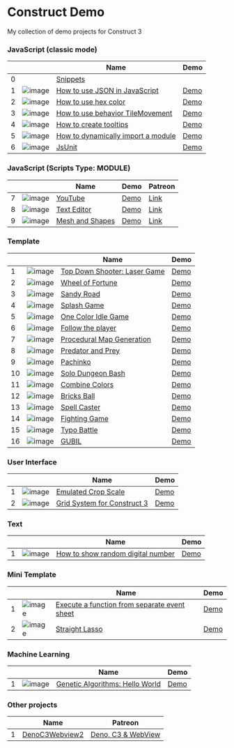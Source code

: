 # Construct Demo

My collection of demo projects for Construct 3

### JavaScript (classic mode)

|  |               |Name                                      | Demo        |
|--|---------------|------------------------------------------|-------------|
| 0|               | [Snippets][J-0]                          |             |
| 1|![image][J-1i] | [How to use JSON in JavaScript][J-1]     |[Demo][J-1d] |
| 2|![image][J-2i] | [How to use hex color][J-2]              |[Demo][J-2d] |
| 3|![image][J-3i] | [How to use behavior TileMovement][J-3]  |[Demo][J-3d] |
| 4|![image][J-4i] | [How to create tooltips][J-4]            |[Demo][J-4d] |
| 5|![image][J-5i] | [How to dynamically import a module][J-5]|[Demo][J-5d] |
| 6|![image][J-6i] | [JsUnit][J-6]                            |[Demo][J-6d] |

[J-0]: javascript/000-snippets

[J-1i]: javascript/001-how-to-use-json-in-javascript/preview.png
[J-1]: javascript/001-how-to-use-json-in-javascript
[J-1d]: https://c3demo.stranianelli.com/javascript/001-how-to-use-json-in-javascript/demo

[J-2i]: javascript/002-how-to-use-hex-color/preview.png
[J-2]: javascript/002-how-to-use-hex-color
[J-2d]: https://c3demo.stranianelli.com/javascript/002-how-to-use-hex-color/demo

[J-3i]: javascript/003-how-to-use-behavior-tile-movement/preview.png
[J-3]: javascript/003-how-to-use-behavior-tile-movement
[J-3d]: https://c3demo.stranianelli.com/javascript/003-how-to-use-behavior-tile-movement/demo

[J-4i]: javascript/004-how-to-create-tooltips/preview.png
[J-4]: javascript/004-how-to-create-tooltips
[J-4d]: https://c3demo.stranianelli.com/javascript/004-how-to-create-tooltips/demo

[J-5i]: javascript/005-how-to-dynamically-import-a-module/preview.png
[J-5]: javascript/005-how-to-dynamically-import-a-module
[J-5d]: https://c3demo.stranianelli.com/javascript/005-how-to-dynamically-import-a-module/demo

[J-6i]: javascript/006-jsunit/preview.png
[J-6]: javascript/006-jsunit
[J-6d]: https://c3demo.stranianelli.com/javascript/006-jsunit/demo

### JavaScript (Scripts Type: MODULE)

|  |               |Name                                      | Demo        | Patreon       |
|--|---------------|------------------------------------------|-------------|---------------|
| 7|![image][J-7i] | [YouTube][J-7]                           |[Demo][J-7d] |[Link][J-7p]   |
| 8|![image][J-8i] | [Text Editor][J-8]                       |[Demo][J-8d] |[Link][J-8p]   |
| 9|![image][J-9i] | [Mesh and Shapes][J-9]                   |[Demo][J-9d] |[Link][J-9p]   |

[J-7i]: javascript/007-youtube/preview.png
[J-7]: javascript/007-youtube
[J-7d]: https://c3demo.stranianelli.com/javascript/007-youtube/demo
[J-7p]: https://www.patreon.com/posts/46901116

[J-8i]: javascript/008-text-editor/preview.png
[J-8]: javascript/008-text-editor
[J-8d]: https://c3demo.stranianelli.com/javascript/008-text-editor/demo
[J-8p]: https://www.patreon.com/posts/47257691

[J-9i]: javascript/009-mesh-and-shapes/preview.png
[J-9]: javascript/009-mesh-and-shapes
[J-9d]: https://c3demo.stranianelli.com/javascript/009-mesh-and-shapes/demo
[J-9p]: https://www.patreon.com/posts/47493518

### Template

|  |               |Name                                      | Demo        |
|--|---------------|------------------------------------------|-------------|
| 1|![image][T-1i] | [Top Down Shooter: Laser Game][T-1]      |[Demo][T-1d] |
| 2|![image][T-2i] | [Wheel of Fortune][T-2]                  |[Demo][T-2d] |
| 3|![image][T-3i] | [Sandy Road][T-3]                        |[Demo][T-3d] |
| 4|![image][T-4i] | [Splash Game][T-4]                       |[Demo][T-4d] |
| 5|![image][T-5i] | [One Color Idle Game][T-5]               |[Demo][T-5d] |
| 6|![image][T-6i] | [Follow the player][T-6]                 |[Demo][T-6d] |
| 7|![image][T-7i] | [Procedural Map Generation][T-7]         |[Demo][T-7d] |
| 8|![image][T-8i] | [Predator and Prey][T-8]           	  |[Demo][T-8d] |
| 9|![image][T-9i] | [Pachinko][T-9]                          |[Demo][T-9d] |
|10|![image][T-10i]| [Solo Dungeon Bash][T-10]                |[Demo][T-10d]|
|11|![image][T-11i]| [Combine Colors][T-11]                   |[Demo][T-11d]|
|12|![image][T-12i]| [Bricks Ball][T-12]                      |[Demo][T-12d]|
|13|![image][T-13i]| [Spell Caster][T-13]                     |[Demo][T-13d]|
|14|![image][T-14i]| [Fighting Game][T-14]                    |[Demo][T-14d]|
|15|![image][T-15i]| [Typo Battle][T-15]                      |[Demo][T-15d]|
|16|![image][T-16i]| [GUBIL][T-16]                            |[Demo][T-16d]|

[T-1i]: template/001-top-down-shooter-laser-game/preview.png
[T-1]: template/001-top-down-shooter-laser-game
[T-1d]: template/001-top-down-shooter-laser-game/demo

[T-2i]: template/002-wheel-of-fortune/preview.png
[T-2]: template/002-wheel-of-fortune
[T-2d]: template/002-wheel-of-fortune/demo

[T-3i]: template/003-sandy-road/preview.png
[T-3]: template/003-sandy-road
[T-3d]: template/003-sandy-road/demo

[T-4i]: template/004-splash-game/preview.png
[T-4]: template/004-splash-game
[T-4d]: template/004-splash-game/demo

[T-5i]: template/005-one-color-idle-game/preview.png
[T-5]: template/005-one-color-idle-game
[T-5d]: template/005-one-color-idle-game/demo

[T-6i]: template/006-follow-the-player/preview.png
[T-6]: template/006-follow-the-player
[T-6d]: template/006-follow-the-player/demo

[T-7i]: template/007-procedural-map-generation/preview.png
[T-7]: template/007-procedural-map-generation
[T-7d]: template/007-procedural-map-generation/demo

[T-8i]: template/008-predator-and-prey/preview.png
[T-8]: template/008-predator-and-prey
[T-8d]: template/008-predator-and-prey/demo

[T-9i]: template/009-pachinko/preview.png
[T-9]: template/009-pachinko
[T-9d]: template/009-pachinko/demo

[T-10i]: template/010-solo-dungeon-bash/preview.png
[T-10]: template/010-solo-dungeon-bash
[T-10d]: template/010-solo-dungeon-bash/demo

[T-11i]: template/011-combine-colors/preview.png
[T-11]: template/011-combine-colors
[T-11d]: template/011-combine-colors/demo

[T-12i]: template/012-bricks-ball/preview.png
[T-12]: template/012-bricks-ball
[T-12d]: template/012-bricks-ball/demo

[T-13i]: template/013-spell-caster/preview.png
[T-13]: template/013-spell-caster
[T-13d]: template/013-spell-caster/demo

[T-14i]: template/014-fighting-game/preview.png
[T-14]: template/014-fighting-game
[T-14d]: template/014-fighting-game/demo

[T-15i]: template/015-typo-battle/preview.png
[T-15]: template/015-typo-battle
[T-15d]: template/015-typo-battle/demo

[T-16i]: template/016-gubil/preview.png
[T-16]: template/016-gubil
[T-16d]: template/016-gubil/demo
### User Interface

|  |               |Name                                      | Demo        |
|--|---------------|------------------------------------------|-------------|
| 1|![image][U-1i] | [Emulated Crop Scale][U-1]               |[Demo][U-1d] |
| 2|![image][U-2i] | [Grid System for Construct 3][U-2]       |[Demo][U-2d] |

[U-1i]: user-interface/001-emulated-crop-scale/preview.png
[U-1]: user-interface/001-emulated-crop-scale
[U-1d]: user-interface/001-emulated-crop-scale/demo

[U-2i]: user-interface/002-grid-system/preview.png
[U-2]: user-interface/002-grid-system
[U-2d]: user-interface/002-grid-system/demo
  
### Text

|  |               |Name                                      | Demo        |
|--|---------------|------------------------------------------|-------------|
| 1|![image][X-1i] | [How to show random digital number][X-1] |[Demo][X-1d] |

[X-1i]: text/001-how-to-show-random-digital-number/preview.png
[X-1]: text/001-how-to-show-random-digital-number
[X-1d]: text/001-how-to-show-random-digital-number/demo

### Mini Template

|  |               |Name                                                    | Demo        |
|--|---------------|--------------------------------------------------------|-------------|
| 1|![image][MT-1i]| [Execute a function from separate event sheet][MT-1]   |[Demo][MT-1d]|
| 2|![image][MT-2i]| [Straight Lasso][MT-2]                                 |[Demo][MT-2d]|

[MT-1i]: mini-template/001-execute-a-function-from-separate-event-sheet/preview.png
[MT-1]: mini-template/001-execute-a-function-from-separate-event-sheet
[MT-1d]: mini-template/001-execute-a-function-from-separate-event-sheet/demo

[MT-2i]: mini-template/002-straight-lasso/preview.png
[MT-2]: mini-template/002-straight-lasso
[MT-2d]: mini-template/002-straight-lasso/demo

### Machine Learning

|  |               |Name                                       | Demo        |
|--|---------------|-------------------------------------------|-------------|
| 1|![image][ML-1i]| [Genetic Algorithms: Hello World][ML-1]   |[Demo][ML-1d]|

[ML-1i]: machine-learning/001-hello-world/preview.png
[ML-1]: machine-learning/001-hello-world
[ML-1d]: machine-learning/001-hello-world/demo

### Other projects

|  | Name                                                   | Patreon                   |
|--|--------------------------------------------------------|---------------------------|
| 1| [DenoC3Webview2][A-1]                                  |[Deno, C3 & WebView][A-1p] |

[A-1]: https://github.com/el3um4s/DenoC3Webview2
[A-1p]: https://www.patreon.com/posts/47942650
